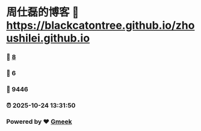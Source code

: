 # 周仕磊的博客 :link: https://blackcatontree.github.io/zhoushilei.github.io 
### :page_facing_up: [8](https://blackcatontree.github.io/zhoushilei.github.io/tag.html) 
### :speech_balloon: 6 
### :hibiscus: 9446 
### :alarm_clock: 2025-10-24 13:31:50 
### Powered by :heart: [Gmeek](https://github.com/Meekdai/Gmeek)
